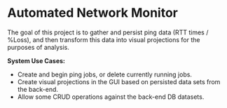 # Automated Network Monitor

The goal of this project is to gather and persist ping data (RTT times / %Loss), and then transform this data into visual projections for the purposes of analysis.

**System Use Cases:**
- Create and begin ping jobs, or delete currently running jobs.
- Create visual projections in the GUI based on persisted data sets from the back-end.
- Allow some CRUD operations against the back-end DB datasets.
